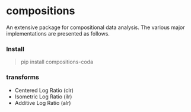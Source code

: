 # compositions

An extensive package for compositional data analysis. The various major implementations are presented as follows.

### **Install**
> pip install compositions-coda

### **transforms**
- Centered Log Ratio (clr)
- Isometric Log Ratio (ilr)
- Additive Log Ratio (alr)
